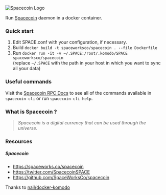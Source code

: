 ![Spacecoin Logo](https://i.imgur.com/jXUcvgy.png "Spacecoin Logo")

Run [Spacecoin](https://github.com/spaceworksco/spacecoin) daemon in a docker container.

### Quick start

1. Edit SPACE.conf with your configuration, if necessary.
2. Build `docker build -t spaceworksco/spacecoin . --file Dockerfile`
3. Run `docker run -it -v ~/.SPACE:/root/.komodo/SPACE spaceworksco/spacecoin`  
   (replace `~/.SPACE` with the path in your host in which you want to sync all your data)

### Useful commands

Visit the [Spacecoin RPC Docs](http://spacecoin-rpc.spaceworks.co) to see all of the commands available in `spacecoin-cli` or run `spacecoin-cli help`.

### What is Spacecoin ?

> *Spacecoin is a digital currency that can be used through the universe.*

### Resources

##### Spacecoin
   - https://spaceworks.co/spacecoin
   - https://twitter.com/SpacecoinSPACE
   - https://github.com/SpaceWorksCo/spacecoin


Thanks to [nail/docker-komodo](https://github.com/naei/docker-komodo)
